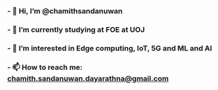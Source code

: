 ### - 👋 Hi, I’m @chamithsandanuwan
### - 🌱 I’m currently studying at FOE at UOJ
### - 👀 I’m interested in Edge computing, IoT, 5G and ML and AI
### - 📫 How to reach me: chamith.sandanuwan.dayarathna@gmail.com


<!--
**chamithsandanuwan/chamithsandanuwan** is a ✨ _special_ ✨ repository because its `README.md` (this file) appears on your GitHub profile.

Here are some ideas to get you started:

- 
- 
- 
-->

